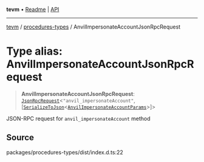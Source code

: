 **tevm** • [Readme](../../README.md) \| [API](../../modules.md)

***

[tevm](../../README.md) / [procedures-types](../README.md) / AnvilImpersonateAccountJsonRpcRequest

# Type alias: AnvilImpersonateAccountJsonRpcRequest

> **AnvilImpersonateAccountJsonRpcRequest**: [`JsonRpcRequest`](../../index/type-aliases/JsonRpcRequest.md)\<`"anvil_impersonateAccount"`, [[`SerializeToJson`](SerializeToJson.md)\<[`AnvilImpersonateAccountParams`](../../actions-types/type-aliases/AnvilImpersonateAccountParams.md)\>]\>

JSON-RPC request for `anvil_impersonateAccount` method

## Source

packages/procedures-types/dist/index.d.ts:22
